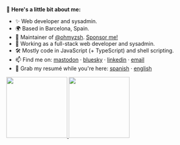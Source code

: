 👋 **Here's a little bit about me:**

- ✨ Web developer and sysadmin.
- 🌍 Based in Barcelona, Spain.
- 🌺 Maintainer of [@ohmyzsh](https://github.com/ohmyzsh/ohmyzsh/). [Sponsor me!](https://github.com/sponsors/mcornella)
- 💼 Working as a full-stack web developer and sysadmin.
- 🛠 Mostly code in JavaScript (+ TypeScript) and shell scripting.
- 📫 Find me on: [mastodon](https://fosstodon.org/@mcornella) · [bluesky](https://bsky.app/profile/mcornella.com) · [linkedin](https://www.linkedin.com/in/mcornella/) · [email](mailto:marc@mcornella.com)
- 📑 Grab my resumé while you're here: [spanish](https://mcornella.com/cv/spanish.pdf) · [english](https://mcornella.com/cv/english.pdf)

<a href="https://github.com/mcornella">
  <img height="160em" src="https://github-readme-stats.vercel.app/api?username=mcornella&show_icons=true&include_all_commits=true&custom_title=GitHub+Stats&theme=vue">
  <img height="160em" src="https://github-readme-stats.vercel.app/api/top-langs/?username=mcornella&layout=compact&theme=vue">
</a>
